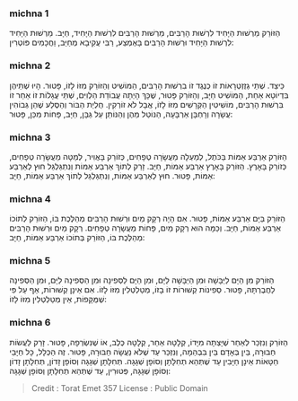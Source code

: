 
### michna 1
הַזּוֹרֵק מֵרְשׁוּת הַיָּחִיד לִרְשׁוּת הָרַבִּים, מֵרְשׁוּת הָרַבִּים לִרְשׁוּת הַיָּחִיד, חַיָּב. מֵרְשׁוּת הַיָּחִיד לִרְשׁוּת הַיָּחִיד וּרְשׁוּת הָרַבִּים בָּאֶמְצַע, רַבִּי עֲקִיבָא מְחַיֵּב, וַחֲכָמִים פּוֹטְרִין:

### michna 2
כֵּיצַד. שְׁתֵּי גְזֻזְטְרָאוֹת זוֹ כְנֶגֶד זוֹ בִרְשׁוּת הָרַבִּים, הַמּוֹשִׁיט וְהַזּוֹרֵק מִזּוֹ לָזוֹ, פָּטוּר. הָיוּ שְׁתֵּיהֶן בִּדְיוֹטָא אַחַת, הַמּוֹשִׁיט חַיָּב, וְהַזּוֹרֵק פָּטוּר, שֶׁכָּךְ הָיְתָה עֲבוֹדַת הַלְוִיִּם, שְׁתֵּי עֲגָלוֹת זוֹ אַחַר זוֹ בִּרְשׁוּת הָרַבִּים, מוֹשִׁיטִין הַקְּרָשִׁים מִזּוֹ לָזוֹ, אֲבָל לֹא זוֹרְקִין. חֻלְיַת הַבּוֹר וְהַסֶּלַע שֶׁהֵן גְּבוֹהִין עֲשָׂרָה וְרָחְבָּן אַרְבָּעָה, הַנּוֹטֵל מֵהֶן וְהַנּוֹתֵן עַל גַּבָּן, חַיָּב, פָּחוֹת מִכֵּן, פָּטוּר:

### michna 3
הַזּוֹרֵק אַרְבַּע אַמּוֹת בַּכֹּתֶל, לְמַעְלָה מֵעֲשָׂרָה טְפָחִים, כְּזוֹרֵק בָּאֲוִיר, לְמַטָּה מֵעֲשָׂרָה טְפָחִים, כְּזוֹרֵק בָּאָרֶץ. הַזּוֹרֵק בָּאָרֶץ אַרְבַּע אַמּוֹת, חַיָּב. זָרַק לְתוֹךְ אַרְבַּע אַמּוֹת וְנִתְגַּלְגֵּל חוּץ לְאַרְבַּע אַמּוֹת, פָּטוּר. חוּץ לְאַרְבַּע אַמּוֹת, וְנִתְגַּלְגֵּל לְתוֹךְ אַרְבַּע אַמּוֹת, חַיָּב:

### michna 4
הַזּוֹרֵק בַּיָּם אַרְבַּע אַמּוֹת, פָּטוּר. אִם הָיָה רְקָק מַיִם וּרְשׁוּת הָרַבִּים מְהַלֶּכֶת בּוֹ, הַזּוֹרֵק לְתוֹכוֹ אַרְבַּע אַמּוֹת, חַיָּב. וְכַמָּה הוּא רְקָק מַיִם, פָּחוֹת מֵעֲשָׂרָה טְפָחִים. רְקָק מַיִם וּרְשׁוּת הָרַבִּים מְהַלֶּכֶת בּוֹ, הַזּוֹרֵק בְּתוֹכוֹ אַרְבַּע אַמּוֹת, חַיָּב:

### michna 5
הַזּוֹרֵק מִן הַיָּם לַיַּבָּשָׁה וּמִן הַיַּבָּשָׁה לַיָּם, וּמִן הַיָּם לַסְּפִינָה וּמִן הַסְּפִינָה לַיָּם, וּמִן הַסְּפִינָה לַחֲבֶרְתָּהּ, פָּטוּר. סְפִינוֹת קְשׁוּרוֹת זוֹ בָזוֹ, מְטַלְטְלִין מִזּוֹ לָזוֹ. אִם אֵינָן קְשׁוּרוֹת, אַף עַל פִּי שֶׁמֻּקָּפוֹת, אֵין מְטַלְטְלִין מִזּוֹ לָזוֹ:

### michna 6
הַזּוֹרֵק וְנִזְכַּר לְאַחַר שֶׁיָּצְתָה מִיָּדוֹ, קְלָטָהּ אַחֵר, קְלָטָהּ כֶּלֶב, אוֹ שֶׁנִּשְׂרְפָה, פָּטוּר. זָרַק לַעֲשׂוֹת חַבּוּרָה, בֵּין בְּאָדָם בֵּין בִּבְהֵמָה, וְנִזְכַּר עַד שֶׁלֹּא נַעֲשָׂה חַבּוּרָה, פָּטוּר. זֶה הַכְּלָל, כָּל חַיָּבֵי חַטָּאוֹת אֵינָן חַיָּבִין עַד שֶׁתְּהֵא תְחִלָּתָן וְסוֹפָן שְׁגָגָה. תְּחִלָּתָן שְׁגָגָה וְסוֹפָן זָדוֹן, תְּחִלָּתָן זָדוֹן וְסוֹפָן שְׁגָגָה, פְּטוּרִין, עַד שֶׁתְּהֵא תְחִלָּתָן וְסוֹפָן שְׁגָגָה:

>Credit : Torat Emet 357
>License : Public Domain 